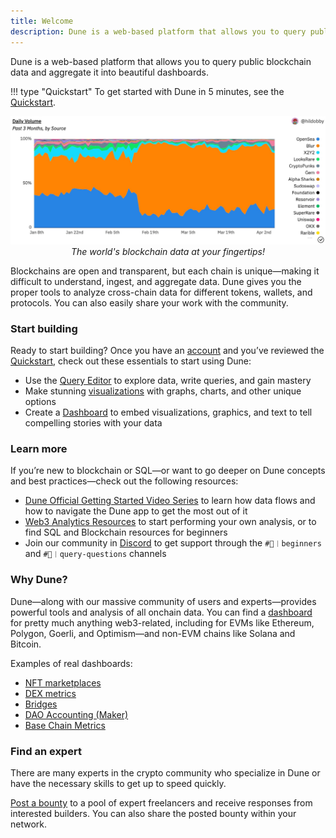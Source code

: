 ```yaml
---
title: Welcome
description: Dune is a web-based platform that allows you to query public blockchain data and aggregate it into beautiful dashboards.
---
```


Dune is a web-based platform that allows you to query public blockchain data and aggregate it into beautiful dashboards.

!!! type "Quickstart"
    To get started with Dune in 5 minutes, see the [Quickstart](quickstart.md).


<p align="center">
  <img src="images/quickstart-cover.jpeg" alt="A beautiful dashboard" title="Dashboard" /><br />
  <em>The world's blockchain data at your fingertips!</em>
</p>



Blockchains are open and transparent, but each chain is unique—making it difficult to understand, ingest, and aggregate data. Dune gives you the proper tools to analyze cross-chain data for different tokens, wallets, and protocols. You can also easily share your work with the community.


### Start building

Ready to start building? Once you have an [account](https://dune.com/auth/register) and you’ve reviewed the [Quickstart](quickstart.md), check out these essentials to start using Dune:



* Use the [Query Editor](/app/query-editor/) to explore data, write queries, and gain mastery
* Make stunning [visualizations](/app/visualizations/) with graphs, charts, and other unique options
* Create a [Dashboard](/app/dashboards/) to embed visualizations, graphics, and text to tell compelling stories with your data



### Learn more

If you’re new to blockchain or SQL—or want to go deeper on Dune concepts and best practices—check out the following resources:



* [Dune Official Getting Started Video Series](https://www.youtube.com/watch?v=S-cctFmR828&list=PLK3b5d4iK10ext4v-GBySekaA8-GP8quD&index=1) to learn how data flows and how to navigate the Dune app to get the most out of it
* [Web3 Analytics Resources](analytics_guidelines.md) to start performing your own analysis, or to find SQL and Blockchain resources for beginners
* Join our community in [Discord](https://discord.gg/dunecom) to get support through the `#🐥︱beginners` and `#🙋︱query-questions` channels


### Why Dune?

Dune—along with our massive community of users and experts—provides powerful tools and analysis of all onchain data. You can find a [dashboard](https://dune.com/browse/dashboards?q=dex&order=favorites&time_range=all) for pretty much anything web3-related, including for EVMs like Ethereum, Polygon, Goerli, and Optimism—and non-EVM chains like Solana and Bitcoin.

Examples of real dashboards:



* [NFT marketplaces](https://dune.com/hildobby/NFTs)
* [DEX metrics](https://dune.com/hagaetc/dex-metrics)
* [Bridges](https://dune.com/eliasimos/Bridge-Away-(from-Ethereum))
* [DAO Accounting (Maker)](https://dune.com/SebVentures/maker---accounting_1)
* [Base Chain Metrics](https://dune.com/optimismfnd/Optimism)


### Find an expert

There are many experts in the crypto community who specialize in Dune or have the necessary skills to get up to speed quickly.

[Post a bounty](http://bounties.dune.com/) to a pool of expert freelancers and receive responses from interested builders. You can also share the posted bounty within your network.
